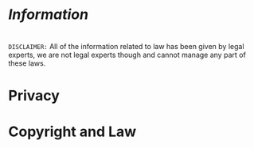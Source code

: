 # _Information_ 

#
`DISCLAIMER:` All of the information related to law has been given by legal experts, we are not legal experts though and cannot manage any part of these laws.




# Privacy  



# Copyright and Law



#
